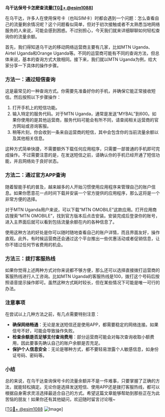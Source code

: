 **乌干达保号卡怎麽查流量[[TG💪+ @esim1088](https://t.me/s/esim1088)]**

在乌干达，许多人在使用保号卡（也叫SIM卡）时都会遇到一个问题：怎么查看自己的流量剩余情况呢？这个问题看似简单，但对于初次接触或者不太熟悉当地网络服务的人来说，可能会感到困惑。不过别担心，今天我们就来详细聊聊如何轻松查询你的流量余额。

首先，我们得知道乌干达的移动网络运营商主要有几家，比如MTN Uganda、Airtel Uganda和Orange Uganda等。不同的运营商可能有不同的查询方法，但总体来说，基本的查询方式大致相同。接下来，我们就以MTN Uganda为例，给大家分享一下具体的操作步骤。

### 方法一：通过短信查询

这是最常见的一种查询方式。你需要先准备好你的手机，并确保它能正常接收短信。然后按照以下步骤操作：

1. 打开手机上的短信功能。
2. 输入特定的服务代码。对于MTN Uganda，通常是发送“MYBAL”到600。如果你使用的是其他运营商，服务代码可能会有所不同，请查阅相关运营商的官方网站或咨询客服。
3. 稍等片刻，你会收到一条来自运营商的短信，其中会包含你的当前流量余额以及其他相关信息。

这种方式简单快捷，不需要额外下载任何应用程序，只需要一部普通的手机即可完成操作。不过需要注意的是，在发送短信之前，请确认你的手机已经开通了短信功能，并且网络处于良好状态。

### 方法二：通过官方APP查询

随着智能手机的普及，越来越多的人开始习惯使用应用程序来管理自己的账户信息。如果你愿意花一点时间下载并安装一个官方提供的应用程序，那么这将是一个非常方便的选择。

对于MTN Uganda用户来说，可以下载“MTN OMOBILE”这款应用。打开应用商店搜索“MTN OMOBILE”，找到官方版本后点击安装。安装完成后登录你的账号，进入主界面后就可以看到包括流量余额在内的各种信息了。

使用这种方法的好处是你可以随时随地查看自己的账户详情，而且界面友好，操作直观。此外，有时候运营商还会通过这个平台推出一些优惠活动或者促销信息，让你不错过任何节省费用的机会。

### 方法三：拨打客服热线

如果你觉得上述两种方式对你来说都不够方便，那么还可以选择直接拨打运营商的客服热线进行人工咨询。比如MTN Uganda的客服热线是100，拨打这个号码后按照语音提示操作即可。虽然这种方式耗时较长，但在某些情况下可能是唯一可行的办法。

### 注意事项

在尝试以上几种方法之前，有几点需要特别注意：

- **确保网络畅通**：无论是发送短信还是使用APP，都需要稳定的网络连接。如果信号不好，可能会导致操作失败。
- **检查余额是否足够支付查询费用**：部分运营商可能会对每次查询收取小额费用，因此要事先确认自己的账户余额是否充足。
- **保护个人信息安全**：无论是哪种方式，都不要轻易泄露个人敏感信息，如身份证号码、密码等。

### 小结

总的来说，在乌干达查询保号卡的流量余额并不是一件难事，只要掌握了正确的方法，就能轻松搞定。无论你是选择发送短信、使用APP还是拨打客服热线，都可以根据自身需求灵活选择最适合自己的方式。希望这篇文章能够帮助到那些正在为此苦恼的朋友！如果你还有其他疑问，欢迎随时留言讨论哦~

[[TG💪+ @esim1088](https://t.me/s/esim1088) ![Image](https://i.postimg.cc/4NQfJmqS/Snipaste-2025-05-13-00-14-12.png)]